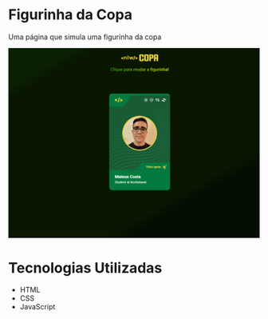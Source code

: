 # Figurinha da Copa

Uma página que simula uma figurinha da copa

<img src="./assets/gif.gif" />

# Tecnologias Utilizadas
<ul>
<li>HTML</li>
<li>CSS</li>
<li>JavaScript</li>
</ul>
